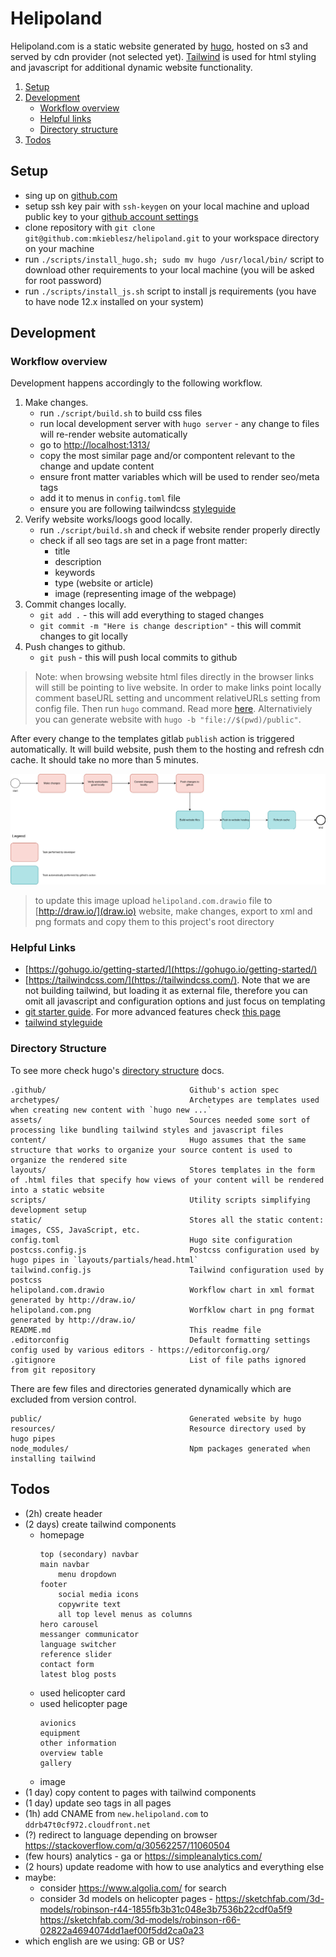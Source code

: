 # Helipoland

Helipoland.com is a static website generated by [hugo](https://gohugo.io/), hosted on s3 and served by cdn provider (not selected yet). [Tailwind](https://tailwindcss.com/) is used for html styling and javascript for additional dynamic website functionality.

1. [Setup](#setup)
2. [Development](#development)
    - [Workflow overview](#workflow-overview)
    - [Helpful links](#helpful-links)
    - [Directory structure](#directory-structure)
3. [Todos](#todos)

## Setup

- sing up on [github.com](https://github.com)
- setup ssh key pair with `ssh-keygen` on your local machine and upload public key to your [github account settings](https://github.com/settings/keys)
- clone repository with `git clone git@github.com:mkieblesz/helipoland.git` to your workspace directory on your machine
- run `./scripts/install_hugo.sh; sudo mv hugo /usr/local/bin/` script to download other requirements to your local machine (you will be asked for root password)
- run `./scripts/install_js.sh` script to install js requirements (you have to have node 12.x installed on your system)

## Development

### Workflow overview

Development happens accordingly to the following workflow.

1. Make changes.
    - run `./script/build.sh` to build css files
    - run local development server with `hugo server` - any change to files will re-render website automatically
    - go to [http://localhost:1313/](http://localhost:1313/)
    - copy the most similar page and/or compontent relevant to the change and update content
    - ensure front matter variables which will be used to render seo/meta tags
    - add it to menus in `config.toml` file
    - ensure you are following tailwindcss [styleguide](https://gist.github.com/mkieblesz/d36ecac6f8ba03d8bccbe46ef80fd91f)
2. Verify website works/loogs good locally.
    - run `./script/build.sh` and check if website render properly directly
    - check if all seo tags are set in a page front matter:
        - title
        - description
        - keywords
        - type (website or article)
        - image (representing image of the webpage)
3. Commit changes locally.
    - `git add .` - this will add everything to staged changes
    - `git commit -m "Here is change description"` - this will commit changes to git locally
4. Push changes to github.
    - `git push` - this will push local commits to github

> Note: when browsing website html files directly in the browser links will still be pointing to live website. In order to make links point locally
> comment baseURL setting and uncomment relativeURLs setting from config file. Then run `hugo` command. Read more [here](https://gohugo.io/content-management/urls/#relative-urls).
> Alternativiely you can generate website with `hugo -b "file://$(pwd)/public"`.

After every change to the templates gitlab `publish` action is triggered automatically. It will build website, push them to the hosting and refresh cdn cache. It should take no more than 5 minutes.

![helipoland workflow](./helipoland.com.png)

> to update this image upload `helipoland.com.drawio` file to [http://draw.io/](draw.io) website, make changes, export to xml and png formats and copy them to this project's root directory

### Helpful Links

- [https://gohugo.io/getting-started/](https://gohugo.io/getting-started/)
- [https://tailwindcss.com/](https://tailwindcss.com/). Note that we are not building tailwind, but loading it as external file, therefore you can omit all javascript and configuration options and just focus on templating
- [git starter guide](https://guides.github.com/introduction/git-handbook/). For more advanced features check [this page](https://guides.github.com/)
- [tailwind styleguide](https://gist.github.com/mkieblesz/d36ecac6f8ba03d8bccbe46ef80fd91f)

### Directory Structure

To see more check hugo's [directory structure](https://gohugo.io/getting-started/directory-structure/) docs.

```
.github/                                Github's action spec
archetypes/                             Archetypes are templates used when creating new content with `hugo new ...`
assets/                                 Sources needed some sort of processing like bundling tailwind styles and javascript files
content/                                Hugo assumes that the same structure that works to organize your source content is used to organize the rendered site
layouts/                                Stores templates in the form of .html files that specify how views of your content will be rendered into a static website
scripts/                                Utility scripts simplifying development setup
static/                                 Stores all the static content: images, CSS, JavaScript, etc.
config.toml                             Hugo site configuration
postcss.config.js                       Postcss configuration used by hugo pipes in `layouts/partials/head.html`
tailwind.config.js                      Tailwind configuration used by postcss
helipoland.com.drawio                   Workflow chart in xml format generated by http://draw.io/
helipoland.com.png                      Worfklow chart in png format generated by http://draw.io/
README.md                               This readme file
.editorconfig                           Default formatting settings config used by various editors - https://editorconfig.org/
.gitignore                              List of file paths ignored from git repository
```

There are few files and directories generated dynamically which are excluded from version control.

```
public/                                 Generated website by hugo
resources/                              Resource directory used by hugo pipes
node_modules/                           Npm packages generated when installing tailwind
```

## Todos

- (2h) create header
- (2 days) create tailwind components
    - homepage
        ```
        top (secondary) navbar
        main navbar
            menu dropdown
        footer
            social media icons
            copywrite text
            all top level menus as columns
        hero carousel
        messanger communicator
        language switcher
        reference slider
        contact form
        latest blog posts
        ```
    - used helicopter card
    - used helicopter page
        ```
        avionics
        equipment
        other information
        overview table
        gallery
        ```
    - image
- (1 day) copy content to pages with tailwind components
- (1 day) update seo tags in all pages
- (1h) add CNAME from `new.helipoland.com` to `ddrb47t0cf972.cloudfront.net`
- (?) redirect to language depending on browser https://stackoverflow.com/q/30562257/11060504
- (few hours) analytics - ga or https://simpleanalytics.com/
- (2 hours) update readome with how to use analytics and everything else
- maybe:
    - consider https://www.algolia.com/ for search
    - consider 3d models on helicopter pages - https://sketchfab.com/3d-models/robinson-r44-1855fb3b31c048e3b7536b22cdf0a5f9 https://sketchfab.com/3d-models/robinson-r66-02822a4694074dd1aef00f5dd2ca0a23
- which english are we using: GB or US?
